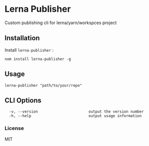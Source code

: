 # Lerna Publisher

Custom publishing cli for lerna/yarn/workspces project

## Installation

Install `lerna-publisher` :

```
nom install lerna-publisher -g
```

## Usage

```
lerna-publisher "path/to/your/repo"
```

## CLI Options

```
  -v, --version                       output the version number
  -h, --help                          output usage information
```

### License

MIT
